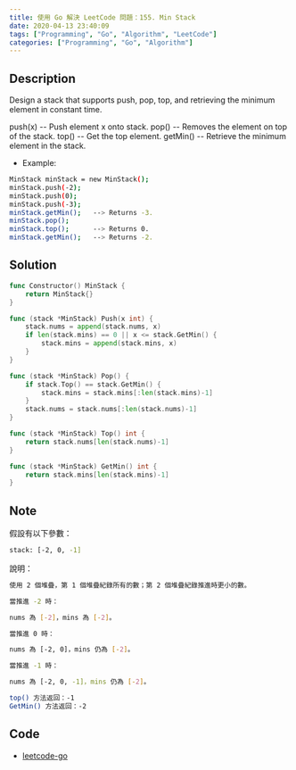 ```yaml
---
title: 使用 Go 解決 LeetCode 問題：155. Min Stack
date: 2020-04-13 23:40:09
tags: ["Programming", "Go", "Algorithm", "LeetCode"]
categories: ["Programming", "Go", "Algorithm"]
---
```


## Description

Design a stack that supports push, pop, top, and retrieving the minimum element in constant time.

push(x) -- Push element x onto stack.
pop() -- Removes the element on top of the stack.
top() -- Get the top element.
getMin() -- Retrieve the minimum element in the stack.

- Example:

```bash
MinStack minStack = new MinStack();
minStack.push(-2);
minStack.push(0);
minStack.push(-3);
minStack.getMin();   --> Returns -3.
minStack.pop();
minStack.top();      --> Returns 0.
minStack.getMin();   --> Returns -2.
```

## Solution

```go
func Constructor() MinStack {
	return MinStack{}
}

func (stack *MinStack) Push(x int) {
	stack.nums = append(stack.nums, x)
	if len(stack.mins) == 0 || x <= stack.GetMin() {
		stack.mins = append(stack.mins, x)
	}
}

func (stack *MinStack) Pop() {
	if stack.Top() == stack.GetMin() {
		stack.mins = stack.mins[:len(stack.mins)-1]
	}
	stack.nums = stack.nums[:len(stack.nums)-1]
}

func (stack *MinStack) Top() int {
	return stack.nums[len(stack.nums)-1]
}

func (stack *MinStack) GetMin() int {
	return stack.mins[len(stack.mins)-1]
}
```

## Note

假設有以下參數：

```bash
stack: [-2, 0, -1]
```

說明：

```bash
使用 2 個堆疊，第 1 個堆疊紀錄所有的數；第 2 個堆疊紀錄推進時更小的數。

當推進 -2 時：

nums 為 [-2]，mins 為 [-2]。

當推進 0 時：

nums 為 [-2, 0]，mins 仍為 [-2]。

當推進 -1 時：

nums 為 [-2, 0, -1]，mins 仍為 [-2]。

top() 方法返回：-1
GetMin() 方法返回：-2
```

## Code

- [leetcode-go](https://github.com/memochou1993/leetcode-go)
